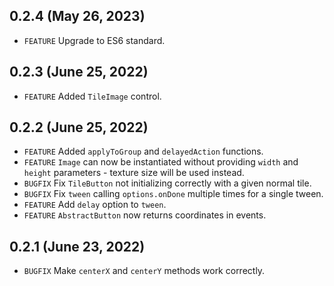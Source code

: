 ## 0.2.4 (May 26, 2023)
- `FEATURE` Upgrade to ES6 standard.

## 0.2.3 (June 25, 2022)
- `FEATURE` Added `TileImage` control.

## 0.2.2 (June 25, 2022)
- `FEATURE` Added `applyToGroup` and `delayedAction` functions.
- `FEATURE` `Image` can now be instantiated without providing `width` and `height` parameters - texture size will be used instead.
- `BUGFIX` Fix `TileButton` not initializing correctly with a given normal tile.
- `BUGFIX` Fix `tween` calling `options.onDone` multiple times for a single tween.
- `FEATURE` Add `delay` option to `tween`.
- `FEATURE` `AbstractButton` now returns coordinates in events.

## 0.2.1 (June 23, 2022)
- `BUGFIX` Make `centerX` and `centerY` methods work correctly.
